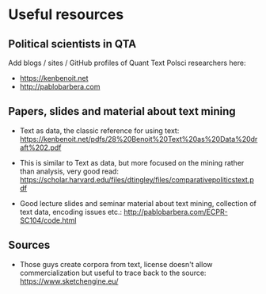 # Useful resources



## Political scientists in QTA 

Add blogs / sites / GitHub profiles of Quant Text Polsci researchers here: 

* https://kenbenoit.net
* http://pablobarbera.com





## Papers, slides and material about text mining

* Text as data, the classic reference for using text: https://kenbenoit.net/pdfs/28%20Benoit%20Text%20as%20Data%20draft%202.pdf

* This is similar to Text as data, but more focused on the mining rather than analysis, very good read: https://scholar.harvard.edu/files/dtingley/files/comparativepoliticstext.pdf
* Good lecture slides and seminar material about text mining, collection of text data, encoding issues etc.: http://pablobarbera.com/ECPR-SC104/code.html



## Sources 

* Those guys create corpora from text, license doesn't allow commercialization but useful to trace back to the source: https://www.sketchengine.eu/


